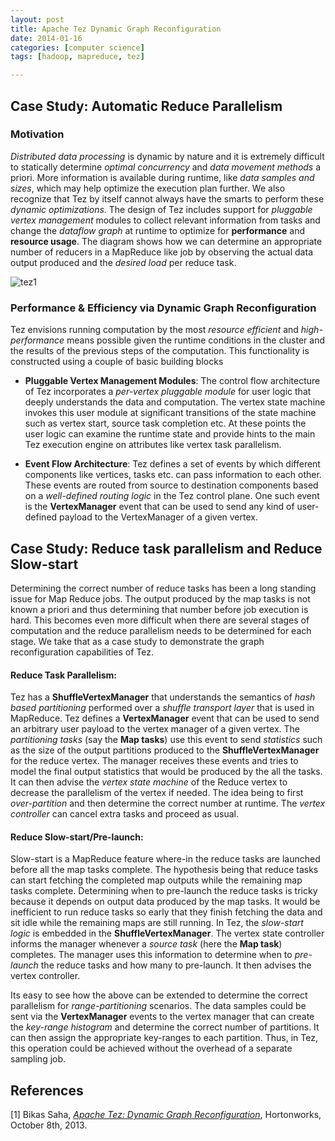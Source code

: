 ```yaml
---
layout: post
title: Apache Tez Dynamic Graph Reconfiguration
date: 2014-01-16 
categories: [computer science]
tags: [hadoop, mapreduce, tez]

---
```


Case Study: Automatic Reduce Parallelism
--

### Motivation

*Distributed data processing* is dynamic by nature and it is extremely difficult to statically determine *optimal concurrency* and *data movement methods* a priori. More information is available during runtime, like *data samples and sizes*, which may help optimize the execution plan further. We also recognize that Tez by itself cannot always have the smarts to perform these *dynamic optimizations*. The design of Tez includes support for *pluggable vertex management* modules to collect relevant information from tasks and change the *dataflow graph* at runtime to optimize for **performance** and **resource usage**. The diagram shows how we can determine an appropriate number of reducers in a MapReduce like job by observing the actual data output produced and the *desired load* per reduce task.

![tez1](http://sungsoo.github.com/images/dtez11.png)

### Performance & Efficiency via Dynamic Graph Reconfiguration

Tez envisions running computation by the most *resource efficient* and *high-performance* means possible given the runtime conditions in the cluster and the results of the previous steps of the computation. This functionality is constructed using a couple of basic building blocks

* **Pluggable Vertex Management Modules**: The control flow architecture of Tez incorporates a *per-vertex pluggable module* for user logic that deeply understands the data and computation. The vertex state machine invokes this user module at significant transitions of the state machine such as vertex start, source task completion etc. At these points the user logic can examine the runtime state and provide hints to the main Tez execution engine on attributes like vertex task parallelism.  

* **Event Flow Architecture**: Tez defines a set of events by which different components like vertices, tasks etc. can pass information to each other. These events are routed from source to destination components based on a *well-defined routing logic* in the Tez control plane. One such event is the **VertexManager** event that can be used to send any kind of user-defined payload to the VertexManager of a given vertex.

Case Study: Reduce task parallelism and Reduce Slow-start
--
Determining the correct number of reduce tasks has been a long standing issue for Map Reduce jobs. The output produced by the map tasks is not known a priori and thus determining that number before job execution is hard. This becomes even more difficult when there are several stages of computation and the reduce parallelism needs to be determined for each stage. We take that as a case study to demonstrate the graph reconfiguration capabilities of Tez.

#### Reduce Task Parallelism:   
Tez has a **ShuffleVertexManager** that understands the semantics of *hash based partitioning* performed over a *shuffle transport layer* that is used in MapReduce. Tez defines a **VertexManager** event that can be used to send an arbitrary user payload to the vertex manager of a given vertex. The *partitioning tasks* (say the **Map tasks**) use this event to send *statistics* such as the size of the output partitions produced to the **ShuffleVertexManager** for the reduce vertex. The manager receives these events and tries to model the final output statistics that would be produced by the all the tasks. It can then advise the *vertex state machine* of the Reduce vertex to decrease the parallelism of the vertex if needed. The idea being to first *over-partition* and then determine the correct number at runtime. The *vertex controller* can cancel extra tasks and proceed as usual.

#### Reduce Slow-start/Pre-launch:   
Slow-start is a MapReduce feature where-in the reduce tasks are launched before all the map tasks complete. The hypothesis being that reduce tasks can start fetching the completed map outputs while the remaining map tasks complete. Determining when to pre-launch the reduce tasks is tricky because it depends on output data produced by the map tasks. It would be inefficient to run reduce tasks so early that they finish fetching the data and sit idle while the remaining maps are still running. In Tez, the *slow-start logic* is embedded in the **ShuffleVertexManager**. The vertex state controller informs the manager whenever a *source task* (here the **Map task**) completes. The manager uses this information to determine when to *pre-launch* the reduce tasks and how many to pre-launch. It then advises the vertex controller.

Its easy to see how the above can be extended to determine the correct parallelism for *range-partitioning* scenarios. The data samples could be sent via the **VertexManager** events to the vertex manager that can create the *key-range histogram* and determine the correct number of partitions. It can then assign the appropriate key-ranges to each partition. Thus, in Tez, this operation could be achieved without the overhead of a separate sampling job.



References
--
[1] Bikas Saha, [*Apache Tez: Dynamic Graph Reconfiguration*](http://hortonworks.com/blog/apache-tez-dynamic-graph-reconfiguration/), Hortonworks, October 8th, 2013.